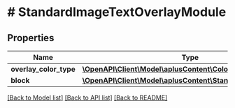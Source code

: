 # # StandardImageTextOverlayModule

## Properties

Name | Type | Description | Notes
------------ | ------------- | ------------- | -------------
**overlay_color_type** | [**\OpenAPI\Client\Model\aplusContent\ColorType**](ColorType.md) |  |
**block** | [**\OpenAPI\Client\Model\aplusContent\StandardImageTextBlock**](StandardImageTextBlock.md) |  | [optional]

[[Back to Model list]](../../README.md#models) [[Back to API list]](../../README.md#endpoints) [[Back to README]](../../README.md)

